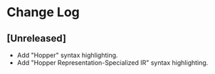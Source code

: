 # Change Log

## [Unreleased]

- Add "Hopper" syntax highlighting.
- Add "Hopper Representation-Specialized IR" syntax highlighting.
